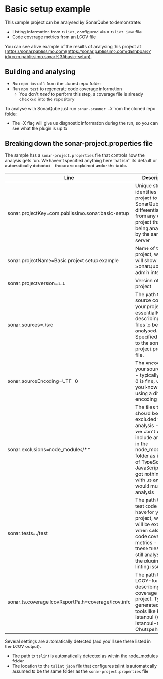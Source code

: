 # Basic setup example
This sample project can be analysed by SonarQube to demonstrate:

* Linting information from ```tslint```, configured via a ```tslint.json``` file
* Code coverage metrics from an LCOV file

You can see a live example of the results of analysing this project at [https://sonar.pablissimo.com](https://sonar.pablissimo.com/dashboard?id=com.pablissimo.sonar%3Abasic-setup).

## Building and analysing

* Run ```npm install``` from the cloned repo folder
* Run ```npm test``` to regenerate code coverage information
  * You don't *need* to perform this step, a coverage file is already checked into the repository

To analyse with SonarQube just run ```sonar-scanner -X``` from the cloned repo folder.

* The -X flag will give us diagnostic information during the run, so you can see what the plugin is up to

## Breaking down the sonar-project.properties file

The sample has a ```sonar-project.properties``` file that controls how the analysis gets run. We haven't specified anything here that isn't its default or automatically detected - these are explained under the table.

<table>
<thead><tr><th>Line</th><th>Description</th></tr></thead>
<tbody>
<tr><td>sonar.projectKey=com.pablissimo.sonar:basic-setup</td><td>Unique string that identifies this project to SonarQube, differentiating it from any other project that's being analysed by the same server</td></tr>
<tr><td>sonar.projectName=Basic project setup example</td><td>Name of the project, which will show in the SonarQube admin interface</td></tr>
<tr><td>sonar.projectVersion=1.0</td><td>Version of the project</td></tr>
<tr><td>sonar.sources=./src</td><td>The path to the source code for your project - essentially describing the files to be analysed. Specified relative to the sonar-project.properties file.</td></tr>
<tr><td>sonar.sourceEncoding=UTF-8</td><td>The encoding of your source files - typically UTF-8 is fine, unless you know you're using a different encoding</td></tr>
<tr><td>sonar.exclusions=node_modules/**</td><td>The files that should be excluded from analysis - here, we don't want to include anything in the node_modules folder as it's full of TypeScript and JavaScript that's got nothing to do with us and would muddy the analysis</td></tr>
<tr><td>sonar.tests=./test</td><td>The path to any test code you have for your project, which will be excluded when calculating code coverage metrics - but these files are still analysed by the plugin for linting issues</td></tr>
<tr><td>sonar.ts.coverage.lcovReportPath=coverage/lcov.info</td><td>The path to an LCOV-format file describing code coverage for your project. Typically generated by tools like Karma, Istanbul (with Istanbul-remap), Chutzpah etc</td></tr>
</tbody>
</table>

Several settings are automatically detected (and you'll see these listed in the LCOV output):

* The path to ```tslint``` is automatically detected as within the node_modules folder
* The location to the ```tslint.json``` file that configures tslint is automatically assumed to be the same folder as the ```sonar-project.properties``` file
